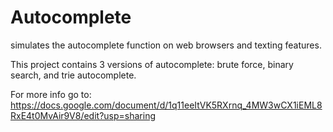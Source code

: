 # Autocomplete
simulates the autocomplete function on web browsers and texting features.

This project contains 3 versions of autocomplete: brute force, binary search, and trie autocomplete. 

For more info go to:
https://docs.google.com/document/d/1q11eeItVK5RXrnq_4MW3wCX1iEML8RxE4t0MvAir9V8/edit?usp=sharing